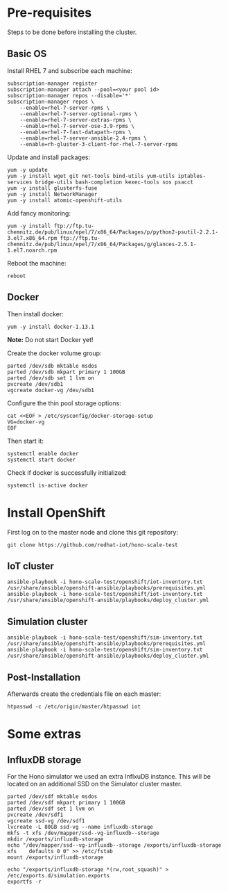 # Pre-requisites

Steps to be done before installing the cluster.

## Basic OS

Install RHEL 7 and subscribe each machine:

    subscription-manager register
    subscription-manager attach --pool=<your pool id>
    subscription-manager repos --disable='*'
    subscription-manager repos \
        --enable=rhel-7-server-rpms \
        --enable=rhel-7-server-optional-rpms \
        --enable=rhel-7-server-extras-rpms \
        --enable=rhel-7-server-ose-3.9-rpms \
        --enable=rhel-7-fast-datapath-rpms \
        --enable=rhel-7-server-ansible-2.4-rpms \
        --enable=rh-gluster-3-client-for-rhel-7-server-rpms

Update and install packages:

    yum -y update
    yum -y install wget git net-tools bind-utils yum-utils iptables-services bridge-utils bash-completion kexec-tools sos psacct
    yum -y install glusterfs-fuse
    yum -y install NetworkManager
    yum -y install atomic-openshift-utils

Add fancy monitoring:

    yum -y install ftp://ftp.tu-chemnitz.de/pub/linux/epel/7/x86_64/Packages/p/python2-psutil-2.2.1-3.el7.x86_64.rpm ftp://ftp.tu-chemnitz.de/pub/linux/epel/7/x86_64/Packages/g/glances-2.5.1-1.el7.noarch.rpm

Reboot the machine:

    reboot

## Docker

Then install docker:

    yum -y install docker-1.13.1

**Note:** Do not start Docker yet!

Create the docker volume group:

    parted /dev/sdb mktable msdos
    parted /dev/sdb mkpart primary 1 100GB
    parted /dev/sdb set 1 lvm on
    pvcreate /dev/sdb1
    vgcreate docker-vg /dev/sdb1

Configure the thin pool storage options:

    cat <<EOF > /etc/sysconfig/docker-storage-setup
    VG=docker-vg
    EOF

Then start it:

    systemctl enable docker
    systemctl start docker

Check if docker is successfully initialized:

    systemctl is-active docker

# Install OpenShift

First log on to the master node and clone this git repository:

    git clone https://github.com/redhat-iot/hono-scale-test

## IoT cluster

    ansible-playbook -i hono-scale-test/openshift/iot-inventory.txt /usr/share/ansible/openshift-ansible/playbooks/prerequisites.yml
    ansible-playbook -i hono-scale-test/openshift/iot-inventory.txt /usr/share/ansible/openshift-ansible/playbooks/deploy_cluster.yml

## Simulation cluster

    ansible-playbook -i hono-scale-test/openshift/sim-inventory.txt /usr/share/ansible/openshift-ansible/playbooks/prerequisites.yml
    ansible-playbook -i hono-scale-test/openshift/sim-inventory.txt /usr/share/ansible/openshift-ansible/playbooks/deploy_cluster.yml

## Post-Installation

Afterwards create the credentials file on each master:

    htpasswd -c /etc/origin/master/htpasswd iot

# Some extras

## InfluxDB storage

For the Hono simulator we used an extra InflxuDB instance. This will be located
on an additional SSD on the Simulator cluster master.

    parted /dev/sdf mktable msdos
    parted /dev/sdf mkpart primary 1 100GB
    parted /dev/sdf set 1 lvm on
    pvcreate /dev/sdf1
    vgcreate ssd-vg /dev/sdf1
    lvcreate -L 80GB ssd-vg --name influxdb-storage
    mkfs -t xfs /dev/mapper/ssd--vg-influxdb--storage
    mkdir /exports/influxdb-storage
    echo "/dev/mapper/ssd--vg-influxdb--storage /exports/influxdb-storage   xfs    defaults 0 0" >> /etc/fstab
    mount /exports/influxdb-storage
    
    echo "/exports/influxdb-storage *(rw,root_squash)" > /etc/exports.d/simulation.exports
    exportfs -r 

